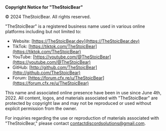 **Copyright Notice for "TheStoicBear"**

© 2024 TheStoicBear. All rights reserved.

"TheStoicBear" is a registered business name used in various online platforms including but not limited to:

- Website: [https://TheStoicBear.dev](https://TheStoicBear.dev)
- TikTok: [https://tiktok.com/TheStoicBear](https://tiktok.com/TheStoicBear)
- YouTube: [https://youtube.com/@TheStoicBear](https://youtube.com/@TheStoicBear)
- GitHub: [http://github.com/TheStoicBear](http://github.com/TheStoicBear)
- Forum: [https://forum.cfx.re/u/TheStoicBear](https://forum.cfx.re/u/TheStoicBear)

This name and associated online presence have been in use since June 4th, 2022. All content, logos, and materials associated with "TheStoicBear" are protected by copyright law and may not be reproduced or used without explicit permission from the owner.

For inquiries regarding the use or reproduction of materials associated with "TheStoicBear," please contact [contactdiscordsolutions@gmail.com](mailto:contactdiscordsolutions@gmail.com).
